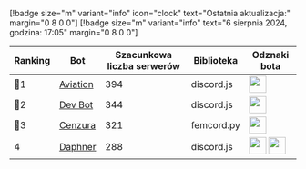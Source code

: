 [!badge size="m" variant="info" icon="clock" text="Ostatnia aktualizacja:" margin="0 8 0 0"] [!badge size="m" variant="info" text="6 sierpnia 2024, godzina: 17:05" margin="0 8 0 0"]

| Ranking | Bot                                                                                           | Szacunkowa liczba serwerów | Biblioteka | Odznaki bota |
| ---- | --------------------------------------------------------------------------------------------- | ------------------------ | ------------------------ | ------------------------ |
|    🥇1| [Aviation](https://discord.com/oauth2/authorize?client_id=1038232661900152912&permissions=8&scope=bot)        |               394 | discord.js | <img src="/static/badges/odznaki/supportscommands.svg" height="30" width="30"> |
|    🥈2| [Dev Bot](https://discord.com/oauth2/authorize?client_id=931245390836146186&permissions=8&scope=bot)       |               344 | discord.js | <img src="/static/badges/odznaki/supportscommands.svg" height="30" width="30"> |
|    🥉3| [Cenzura](https://discord.com/oauth2/authorize?client_id=705552952600952960&permissions=268561494&scope=bot)        |               321 | femcord.py | <img src="/static/badges/odznaki/supportscommands.svg" height="30" width="30"> |
|    4| [Daphner](https://discord.com/oauth2/authorize?client_id=1075499829595209789&permissions=8&scope=bot%20applications.commands)        |               288 | discord.js | <img src="/static/badges/odznaki/supportscommands.svg" height="30" width="30"> <img src="/static/badges/odznaki/automod.svg" height="30" width="30"> |